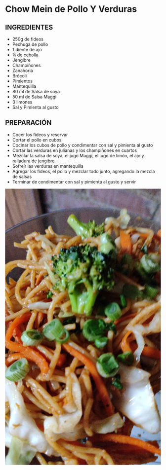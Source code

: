 # Chow Mein de Pollo Y Verduras

## INGREDIENTES

- 250g de fideos
- Pechuga de pollo
- 1 diente de ajo
- ¼ de cebolla
- Jengibre
- Champiñones
- Zanahoria
- Brócoli
- Pimientos
- Mantequilla
- 80 ml de Salsa de soya 
- 50 ml de Salsa Maggi
- 3 limones
- Sal y Pimienta al gusto

## PREPARACIÓN

- Cocer los fideos y reservar
- Cortar el pollo en cubos
- Cocinar los cubos de pollo y condimentar con sal y pimienta al gusto 
- Cortar las verduras en julianas y los champiñones en cuartos
- Mezclar la salsa de soya, el jugo Maggi, el jugo de limón, el ajo y ralladura de jengibre
- Sofreír las verduras en mantequilla
- Agregar los fideos, el pollo y mezclar todo junto, agregando la mezcla de salsas
- Terminar de condimentar con sal y pimienta al gusto y servir

![Chow Mein Pollo](../imagenes/chowmeinpollo.png)
